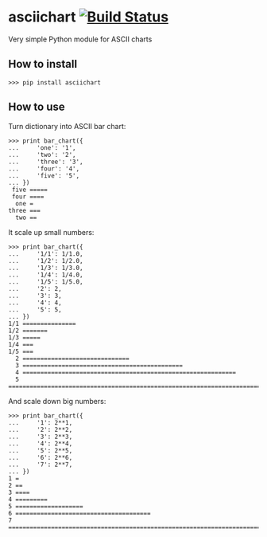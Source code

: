 # asciichart [![Build Status](https://travis-ci.org/cashlo/asciichart.svg?branch=master)](https://travis-ci.org/cashlo/asciichart)
Very simple Python module for ASCII charts

## How to install
	>>> pip install asciichart


## How to use
Turn dictionary into ASCII bar chart:

	>>> print bar_chart({
	...     'one': '1',
	...     'two': '2',
	...     'three': '3',
	...     'four': '4',
	...     'five': '5',
	... })
	 five =====
	 four ====
	  one =
	three ===
	  two ==
	  
It scale up small numbers:
	
	>>> print bar_chart({
	...     '1/1': 1/1.0,
	...     '1/2': 1/2.0,
	...     '1/3': 1/3.0,
	...     '1/4': 1/4.0,
	...     '1/5': 1/5.0,
	...     '2': 2,
	...     '3': 3,
	...     '4': 4,
	...     '5': 5,
	... })
	1/1 ===============
	1/2 =======
	1/3 =====
	1/4 ===
	1/5 ===
	  2 ==============================
	  3 =============================================
	  4 ============================================================
	  5 ===========================================================================

And scale down big numbers:

	>>> print bar_chart({
	...     '1': 2**1,
	...     '2': 2**2,
	...     '3': 2**3,
	...     '4': 2**4,
	...     '5': 2**5,
	...     '6': 2**6,
	...     '7': 2**7,
	... })
	1 =
	2 ==
	3 ====
	4 =========
	5 ===================
	6 ======================================
	7 =============================================================================
